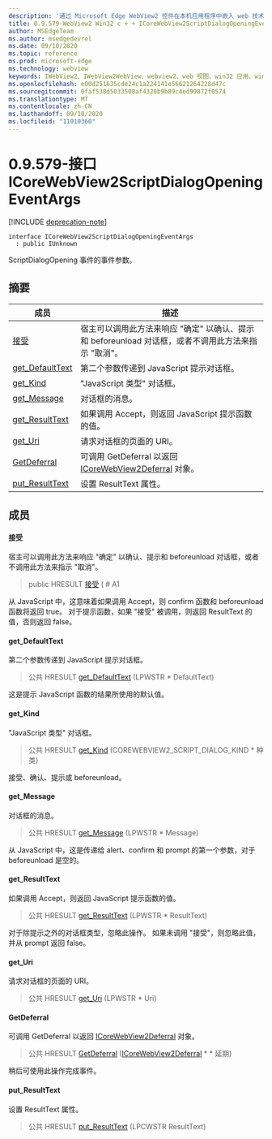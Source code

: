 ```yaml
---
description: '通过 Microsoft Edge WebView2 控件在本机应用程序中嵌入 web 技术 (HTML、CSS 和 JavaScript) '
title: 0.9.579-WebView2 Win32 c + + ICoreWebView2ScriptDialogOpeningEventArgs
author: MSEdgeTeam
ms.author: msedgedevrel
ms.date: 09/10/2020
ms.topic: reference
ms.prod: microsoft-edge
ms.technology: webview
keywords: IWebView2、IWebView2WebView、webview2、web 视图、win32 应用、win32、edge、ICoreWebView2、ICoreWebView2Controller、浏览器控件、边缘 html、ICoreWebView2ScriptDialogOpeningEventArgs
ms.openlocfilehash: e00d251635cde24c1a224141e56621264228d47c
ms.sourcegitcommit: 0faf538d5033508af4320b9b89c4ed99872f0574
ms.translationtype: MT
ms.contentlocale: zh-CN
ms.lasthandoff: 09/10/2020
ms.locfileid: "11010360"
---
```

# 0.9.579-接口 ICoreWebView2ScriptDialogOpeningEventArgs 

[!INCLUDE [deprecation-note](../../includes/deprecation-note.md)]

```
interface ICoreWebView2ScriptDialogOpeningEventArgs
  : public IUnknown
```

ScriptDialogOpening 事件的事件参数。

## 摘要

 成员                        | 描述
--------------------------------|---------------------------------------------
[接受](#accept) | 宿主可以调用此方法来响应 "确定" 以确认、提示和 beforeunload 对话框，或者不调用此方法来指示 "取消"。
[get_DefaultText](#get_defaulttext) | 第二个参数传递到 JavaScript 提示对话框。
[get_Kind](#get_kind) | "JavaScript 类型" 对话框。
[get_Message](#get_message) | 对话框的消息。
[get_ResultText](#get_resulttext) | 如果调用 Accept，则返回 JavaScript 提示函数的值。
[get_Uri](#get_uri) | 请求对话框的页面的 URI。
[GetDeferral](#getdeferral) | 可调用 GetDeferral 以返回 [ICoreWebView2Deferral](icorewebview2deferral.md) 对象。
[put_ResultText](#put_resulttext) | 设置 ResultText 属性。

## 成员

#### 接受 

宿主可以调用此方法来响应 "确定" 以确认、提示和 beforeunload 对话框，或者不调用此方法来指示 "取消"。

> public HRESULT [接受](#accept) ( # A1

从 JavaScript 中，这意味着如果调用 Accept，则 confirm 函数和 beforeunload 函数将返回 true。 对于提示函数，如果 "接受" 被调用，则返回 ResultText 的值，否则返回 false。

#### get_DefaultText 

第二个参数传递到 JavaScript 提示对话框。

> 公共 HRESULT [get_DefaultText](#get_defaulttext) (LPWSTR * DefaultText) 

这是提示 JavaScript 函数的结果所使用的默认值。

#### get_Kind 

"JavaScript 类型" 对话框。

> 公共 HRESULT [get_Kind](#get_kind) (COREWEBVIEW2_SCRIPT_DIALOG_KIND * 种类) 

接受、确认、提示或 beforeunload。

#### get_Message 

对话框的消息。

> 公共 HRESULT [get_Message](#get_message) (LPWSTR * Message) 

从 JavaScript 中，这是传递给 alert、confirm 和 prompt 的第一个参数，对于 beforeunload 是空的。

#### get_ResultText 

如果调用 Accept，则返回 JavaScript 提示函数的值。

> 公共 HRESULT [get_ResultText](#get_resulttext) (LPWSTR * ResultText) 

对于除提示之外的对话框类型，忽略此操作。 如果未调用 "接受"，则忽略此值，并从 prompt 返回 false。

#### get_Uri 

请求对话框的页面的 URI。

> 公共 HRESULT [get_Uri](#get_uri) (LPWSTR * Uri) 

#### GetDeferral 

可调用 GetDeferral 以返回 [ICoreWebView2Deferral](icorewebview2deferral.md) 对象。

> 公共 HRESULT [GetDeferral](#getdeferral) ([ICoreWebView2Deferral](icorewebview2deferral.md) * * 延期) 

稍后可使用此操作完成事件。

#### put_ResultText 

设置 ResultText 属性。

> 公共 HRESULT [put_ResultText](#put_resulttext) (LPCWSTR ResultText) 

